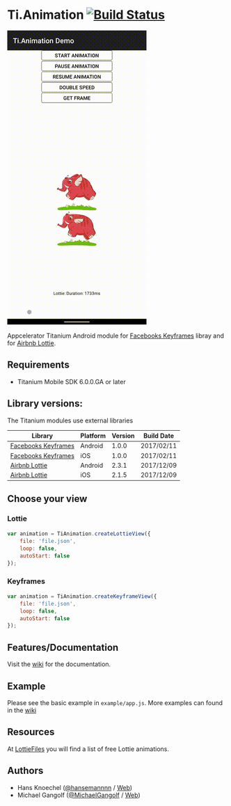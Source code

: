 # Ti.Animation [![Build Status](https://travis-ci.org/m1ga/ti.animation.svg?branch=master)](https://travis-ci.org/m1ga/ti.animation)

![gif](animation.gif)

Appcelerator Titanium Android module for [Facebooks Keyframes](https://github.com/facebookincubator/Keyframes) libray and for [Airbnb Lottie](https://github.com/airbnb/lottie-android). 

## Requirements
- Titanium Mobile SDK 6.0.0.GA or later

## Library versions:
The Titanium modules use external libraries

|Library|Platform|Version|Build Date|
|---|---|---|---|
| [Facebooks Keyframes](https://github.com/facebookincubator/Keyframes) | Android | 1.0.0 | 2017/02/11 |
| [Facebooks Keyframes](https://github.com/facebookincubator/Keyframes) | iOS | 1.0.0 | 2017/02/11 |
| [Airbnb Lottie](https://github.com/airbnb/lottie-android) | Android | 2.3.1 | 2017/12/09 |
| [Airbnb Lottie](https://github.com/airbnb/lottie-ios) | iOS | 2.1.5 | 2017/12/09 |


## Choose your view
### Lottie
```js
var animation = TiAnimation.createLottieView({
    file: 'file.json',
    loop: false,
    autoStart: false
});
```
### Keyframes
```js
var animation = TiAnimation.createKeyframeView({
    file: 'file.json',
    loop: false,
    autoStart: false
});
```

## Features/Documentation
Visit the [wiki](https://github.com/m1ga/ti.animation/wiki) for the documentation.

## Example
Please see the basic example in `example/app.js`. More examples can found in the [wiki](https://github.com/m1ga/ti.animation/wiki)

## Resources
At [LottieFiles](http://www.lottiefiles.com/) you will find a list of free Lottie animations.

Authors
---------------
- Hans Knoechel ([@hansemannnn](https://twitter.com/hansemannnn) / [Web](http://hans-knoechel.de))
- Michael Gangolf ([@MichaelGangolf](https://twitter.com/MichaelGangolf) / [Web](http://migaweb.de))
